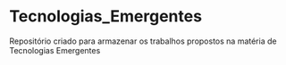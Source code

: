 # Tecnologias_Emergentes
Repositório criado para armazenar os trabalhos propostos na matéria de Tecnologias Emergentes 
